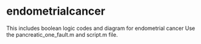 # endometrialcancer
This includes boolean logic codes and diagram for endometrial cancer
Use the pancreatic_one_fault.m and script.m file.
